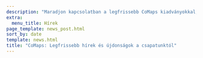 ```yaml
---
description: "Maradjon kapcsolatban a legfrissebb CoMaps kiadványokkal, hírekkel és frissítésekkel csapatunktól"
extra:
  menu_title: Hírek
page_template: news_post.html
sort_by: date
template: news.html
title: "CoMaps: Legfrissebb hírek és újdonságok a csapatunktól"
---
```

